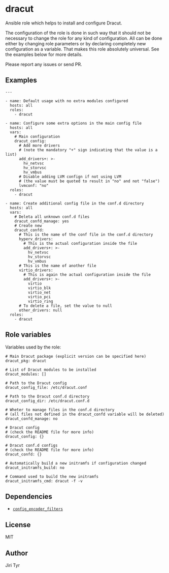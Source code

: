 dracut
======

Ansible role which helps to install and configure Dracut.

The configuration of the role is done in such way that it should not be
necessary to change the role for any kind of configuration. All can be
done either by changing role parameters or by declaring completely new
configuration as a variable. That makes this role absolutely
universal. See the examples below for more details.

Please report any issues or send PR.


Examples
--------

```
---

- name: Default usage with no extra modules configured
  hosts: all
  roles:
    - dracut

- name: Configure some extra options in the main config file
  hosts: all
  vars:
    # Main configuration
    dracut_config:
      # Add more drivers
      # (note the mandatory "+" sign indicating that the value is a list)
      add_drivers+: >-
        hv_netvsc
        hv_storvsc
        hv_vmbus
      # Disable adding LVM confign if not using LVM
      # (the value must be quoted to result in "no" and not "false")
      lvmconf: "no"
  roles:
    - dracut

- name: Create additional config file in the conf.d directory
  hosts: all
  vars:
    # Deleta all unknown conf.d files
    dracut_confd_manage: yes
    # Create new
    dracut_confd:
      # This is the name of the conf file in the conf.d directory
      hyperv_drivers:
        # This is the actual configuration inside the file
        add_drivers+: >-
          hv_netvsc
          hv_storvsc
          hv_vmbus
      # This is the name of another file
      virtio_drivers:
        # This is again the actual configuration inside the file
        add_drivers+: >-
          virtio
          virtio_blk
          virtio_net
          virtio_pci
          virtio_ring
      # To delete a file, set the value to null
      other_drivers: null
  roles:
    - dracut
```


Role variables
--------------

Variables used by the role:

```
# Main Dracut package (explicit version can be specified here)
dracut_pkg: dracut

# List of Dracut modules to be installed
dracut_modules: []

# Path to the Dracut config
dracut_config_file: /etc/dracut.conf

# Path to the Dracut conf.d directory
dracut_config_dir: /etc/dracut.conf.d

# Wheter to manage files in the conf.d directory
# (all files not defined in the dracut_confd variable will be deleted)
dracut_confd_manage: no

# Dracut config
# (check the README file for more info)
dracut_config: {}

# Dracut conf.d configs
# (check the README file for more info)
dracut_confd: {}

# Automatically build a new initramfs if configuration changed
dracut_initramfs_build: no

# Command used to build the new initramfs
dracut_initramfs_cmd: dracut -f -v
```


Dependencies
------------

- [`config_encoder_filters`](https://github.com/jtyr/ansible-config_encoder_filters)


License
-------

MIT


Author
------

Jiri Tyr
